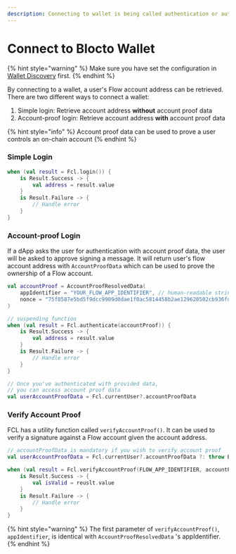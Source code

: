 ```yaml
---
description: Connecting to wallet is being called authentication or authn in FCL
---
```


# Connect to Blocto Wallet

{% hint style="warning" %}
Make sure you have set the configuration in [Wallet Discovery](wallet-discovery.md) first.
{% endhint %}

By connecting to a wallet, a user's Flow account address can be retrieved. There are two different ways to connect a wallet:

1. Simple login: Retrieve account address **without** account proof data
2. Account-proof login: Retrieve account address **with** account proof data

{% hint style="info" %}
Account proof data can be used to prove a user controls an on-chain account
{% endhint %}

### Simple Login

```kotlin
when (val result = Fcl.login()) {
    is Result.Success -> {
        val address = result.value
    }
    is Result.Failure -> {
        // Handle error
    }
}
```

### Account-proof Login

If a dApp asks the user for authentication with account proof data,  the user will be asked to approve signing a message. It will return user's flow account address with `AccountProofData` which can be used to prove the ownership of a Flow account.

```kotlin
val accountProof = AccountProofResolvedData(
    appIdentifier = "YOUR_FLOW_APP_IDENTIFIER", // human-readable string i.e. the name of your app 
    nonce = "75f8587e5bd5f9dcc9909d0dae1f0ac5814458b2ae129620502cb936fde7120a" // minimum 32-byte random nonce as a hex string
)

// suspending function 
when (val result = Fcl.authenticate(accountProof)) {
    is Result.Success -> {
        val address = result.value
    }
    is Result.Failure -> {
        // Handle error
    }
}

// Once you've authenticated with provided data,
// you can access account proof data
val userAccountProofData = Fcl.currentUser?.accountProofData
```

### Verify Account Proof

FCL has a utility function called `verifyAccountProof()`. It can be used to verify a signature against a Flow account given the account address.

```kotlin
// accountProofData is mandatory if you wish to verify account proof
val userAccountProofData = Fcl.currentUser?.accountProofData ?: throw Exception("")

when (val result = Fcl.verifyAccountProof(FLOW_APP_IDENTIFIER, accountProofData)) {
    is Result.Success -> {
        val isValid = reuslt.value
    }
    is Result.Failure -> {
        // Handle error
    }
}
```

{% hint style="warning" %}
The first parameter of `verifyAccountProof()`, `appIdentifier`, is identical with `AccountProofResolvedData` 's appIdentifier.&#x20;
{% endhint %}
